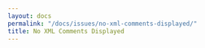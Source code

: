 ```yaml
---
layout: docs
permalink: "/docs/issues/no-xml-comments-displayed/"
title: No XML Comments Displayed
---
```


